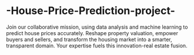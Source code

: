 # -House-Price-Prediction-project-
 Join our collaborative mission, using data analysis and machine learning to predict house prices accurately. Reshape property valuation, empower buyers and sellers, and transform the housing market into a smarter, transparent domain. Your expertise fuels this innovation-real estate fusion.
